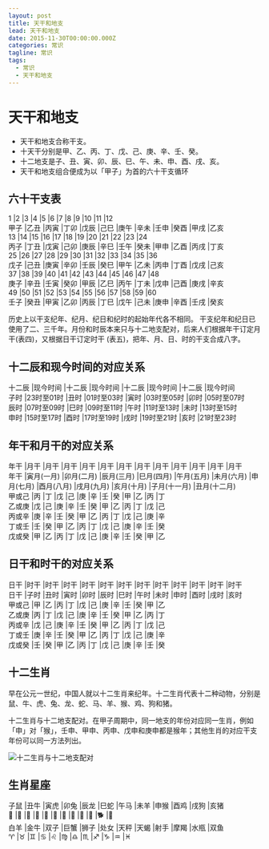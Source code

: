 ```yaml
---
layout: post
title: 天干和地支
lead: 天干和地支
date: 2015-11-30T00:00:00.000Z
categories: 常识
tagline: 常识
tags:
  - 常识
  - 天干和地支
---
```


# 天干和地支

- 天干和地支合称干支。
- 十天干分别是甲、乙、丙、丁、戊、己、庚、辛、壬、癸。
- 十二地支是子、丑、寅、卯、辰、巳、午、未、申、酉、戌、亥。
- 天干和地支组合便成为以「甲子」为首的六十干支循环

## 六十干支表

1 |2 |3 |4 |5 |6 |7 |8 |9 |10 |11 |12<br>
甲子 |乙丑 |丙寅 |丁卯 |戊辰 |己巳 |庚午 |辛未 |壬申 |癸酉 |甲戌 |乙亥<br>
13 |14 |15 |16 |17 |18 |19 |20 |21 |22 |23 |24<br>
丙子 |丁丑 |戊寅 |己卯 |庚辰 |辛巳 |壬午 |癸未 |甲申 |乙酉 |丙戌 |丁亥<br>
25 |26 |27 |28 |29 |30 |31 |32 |33 |34 |35 |36<br>
戊子 |己丑 |庚寅 |辛卯 |壬辰 |癸巳 |甲午 |乙未 |丙申 |丁酉 |戊戌 |己亥<br>
37 |38 |39 |40 |41 |42 |43 |44 |45 |46 |47 |48<br>
庚子 |辛丑 |壬寅 |癸卯 |甲辰 |乙巳 |丙午 |丁未 |戊申 |己酉 |庚戌 |辛亥<br>
49 |50 |51 |52 |53 |54 |55 |56 |57 |58 |59 |60<br>
壬子 |癸丑 |甲寅 |乙卯 |丙辰 |丁巳 |戊午 |己未 |庚申 |辛酉 |壬戌 |癸亥

历史上以干支纪年、纪月、纪日和纪时的起始年代各不相同。 干支纪年和纪日已使用了二、三千年。月份和时辰本来只与十二地支配对，后来人们根据年干订定月干(表四)，又根据日干订定时干 (表五)，把年、月、日、时的干支合成八字。

## 十二辰和现今时间的对应关系

十二辰 |现今时间 |十二辰 |现今时间 |十二辰 |现今时间 |十二辰 |现今时间<br>
子时 |23时至01时 |丑时 |01时至03时 |寅时 |03时至05时 |卯时 |05时至07时<br>
辰时 |07时至09时 |巳时 |09时至11时 |午时 |11时至13时 |未时 |13时至15时<br>
申时 |15时至17时 |酉时 |17时至19时 |戌时 |19时至21时 |亥时 |21时至23时

## 年干和月干的对应关系

年干 |月干 |月干 |月干 |月干 |月干 |月干 |月干 |月干 |月干 |月干 |月干 |月干<br>
年干 |寅月(一月) |卯月(二月) |辰月(三月) |巳月(四月) |午月(五月) |未月(六月) |申月(七月) |酉月(八月) |戌月(九月) |亥月(十月) |子月(十一月) |丑月(十二月)<br>
甲或己 |丙 |丁 |戊 |己 |庚 |辛 |壬 |癸 |甲 |乙 |丙 |丁<br>
乙或庚 |戊 |己 |庚 |辛 |壬 |癸 |甲 |乙 |丙 |丁 |戊 |己<br>
丙或辛 |庚 |辛 |壬 |癸 |甲 |乙 |丙 |丁 |戊 |己 |庚 |辛<br>
丁或壬 |壬 |癸 |甲 |乙 |丙 |丁 |戊 |己 |庚 |辛 |壬 |癸<br>
戊或癸 |甲 |乙 |丙 |丁 |戊 |己 |庚 |辛 |壬 |癸 |甲 |乙

## 日干和时干的对应关系

日干 |时干 |时干 |时干 |时干 |时干 |时干 |时干 |时干 |时干 |时干 |时干 |时干<br>
日干 |子时 |丑时 |寅时 |卯时 |辰时 |巳时 |午时 |未时 |申时 |酉时 |戌时 |亥时<br>
甲或己 |甲 |乙 |丙 |丁 |戊 |己 |庚 |辛 |壬 |癸 |甲 |乙<br>
乙或庚 |丙 |丁 |戊 |己 |庚 |辛 |壬 |癸 |甲 |乙 |丙 |丁<br>
丙或辛 |戊 |己 |庚 |辛 |壬 |癸 |甲 |乙 |丙 |丁 |戊 |己<br>
丁或壬 |庚 |辛 |壬 |癸 |甲 |乙 |丙 |丁 |戊 |己 |庚 |辛<br>
戊或癸 |壬 |癸 |甲 |乙 |丙 |丁 |戊 |己 |庚 |辛 |壬 |癸

## 十二生肖

早在公元一世纪，中国人就以十二生肖来纪年。十二生肖代表十二种动物，分别是鼠、牛、虎、兔、龙、蛇、马、羊、猴、鸡、狗和猪。

十二生肖与十二地支配对。在甲子周期中，同一地支的年份对应同一生肖，例如「申」对「猴」，壬申、甲申、丙申、戊申和庚申都是猴年；其他生肖的对应干支年份可以同一方法列出。

![十二生肖与十二地支配对](/img/十二生肖与十二地支配对.gif)

## 生肖星座

子鼠 |丑牛 |寅虎 |卯兔 |辰龙 |巳蛇 |午马 |未羊 |申猴 |酉鸡 |戌狗 |亥猪<br>
🐁 |🐂 |🐅 |🐇 |🐉 |🐍 |🐎 |🐐 |🐒 |🐓 |🐕 |🐖<br>
白羊 |金牛 |双子 |巨蟹 |狮子 |处女 |天秤 |天蝎 |射手 |摩羯 |水瓶 |双鱼<br>
♈ |♉ |♊ |♋ |♌ |♍ |♎ |♏ |♐ |♑ |♒ |♓
